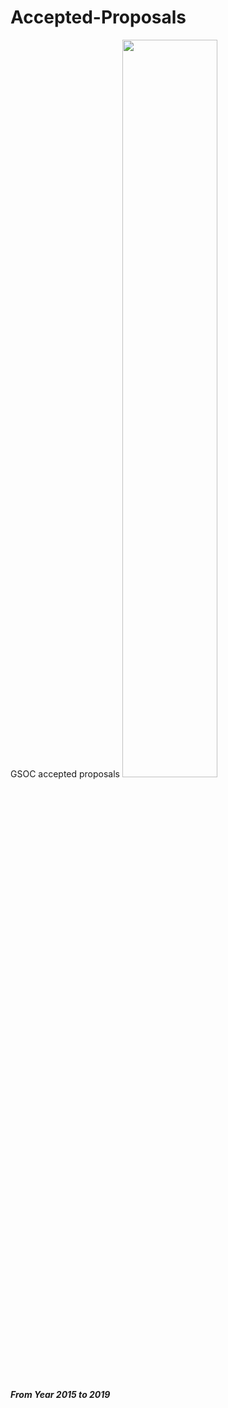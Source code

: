 # Accepted-Proposals
GSOC accepted proposals
 <img  src='https://cdn-media-1.freecodecamp.org/images/dQWqLEerkgkz8Gu89J3gUymNppjOy2ZscfM4' width="55%"/>

***From Year 2015 to 2019***
